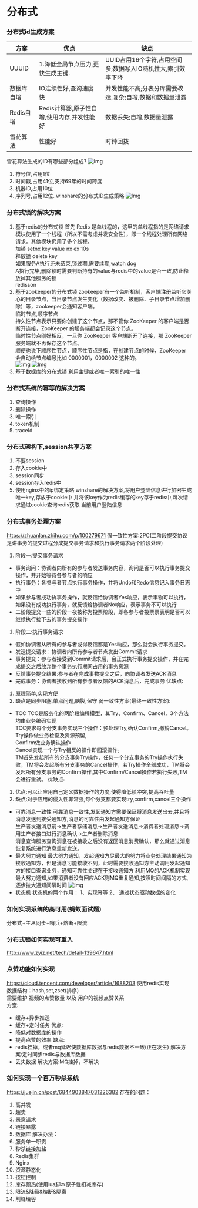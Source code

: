 # 分布式
### 分布式id生成方案
|  方案  | 优点  |缺点|
|  ----  | ----  |----  |
| UUUID  | 1.降低全局节点压力,更快生成主键. |UUID占用16个字符,占用空间多;数据写入IO随机性大,索引效率下降 |
| 数据库自增  | IO连续性好,查询速度快 |并发性能不高;分表分库需要改造,复杂;自增,数据和数据量泄露 |
| Redis自增  | Redis计算器,原子性自增,使用内存,并发性能好 |数据丢失;自增,数据量泄露 |
| 雪花算法  | 性能好 |时钟回拨 |
雪花算法生成的ID有哪些部分组成?
![Img](../img/分布式/533da3f2.png)
1. 符号位,占用1位
1. 时间戳,占用41位,支持69年的时间跨度
1. 机器ID,占用10位
1. 序列号,占用12位.
winshare的分布式ID生成策略
![Img](../img/分布式/42b27159.png)
### 分布式锁的解决方案
1. 基于redis的分布式锁
首先 Redis 是单线程的，这里的单线程指的是网络请求模块使用了一个线程（所以不需考虑并发安全性），即一个线程处理所有网络请求，其他模块仍用了多个线程。</br>
加锁 setnx key value nx ex 10s</br>
释放锁 delete key</br>
如果服务A执行还未结束,锁过期,需要续期,watch dog</br>
A执行完毕,删除锁时需要判断持有的value与redis中的value是否一致,防止释放掉其他服务的锁</br>
redisson</br>
1. 基于zookeeper的分布式锁
zookeeper有一个监听机制，客户端注册监听它关心的目录节点，当目录节点发生变化（数据改变、被删除、子目录节点增加删除）等，zookeeper会通知客户端。</br>
临时节点,顺序节点</br>
持久性节点表示只要你创建了这个节点，那不管你 ZooKeeper 的客户端是否断开连接，ZooKeeper 的服务端都会记录这个节点。</br>
临时性节点刚好相反，一旦你 ZooKeeper 客户端断开了连接，那 ZooKeeper 服务端就不再保存这个节点。</br>
顺便也说下顺序性节点，顺序性节点是指，在创建节点的时候，ZooKeeper 会自动给节点编号比如 0000001，0000002 这种的。</br>
![Img](../img/分布式/34d2410d.png)
![Img](../img/分布式/f73e4abe.png)
1. 基于数据库的分布式锁
利用主键或者唯一索引的唯一性
### 分布式系统的幂等的解决方案
1. 查询操作
1. 删除操作
1. 唯一索引
1. token机制
1. traceId
### 分布式架构下,session共享方案
1. 不要session
1. 存入cookie中
1. session同步
1. session存入redis中
1. 使用nginx中的ip绑定策略
winshare的解决方案,将用户登陆信息进行加密生成唯一key,存放于cookie中
并将该key作为redis缓存的key存于redis中,每次请求通过cookie查询redis获取 当前用户登陆信息
### 分布式事务处理方案
https://zhuanlan.zhihu.com/p/100279671
强一致性方案:2PC(二阶段提交协议是讲事务的提交过程分成提交事务请求和执行事务请求两个阶段处理)
1. 阶段一:提交事务请求
- 事务询问：协调者向所有的参与者发送事务内容，询问是否可以执行事务提交操作，并开始等待各参与者的响应
- 执行事务：各参与者节点执行事务操作，并将Undo和Redo信息记入事务日志中
- 如果参与者成功执事务操作，就反馈给协调者Yes响应，表示事物可以执行，如果没有成功执行事务，就反馈给协调者No响应，表示事务不可以执行
- 二阶段提交一些的阶段一夜被称为投票阶段，即各参与者投票票表明是否可以继续执行接下去的事务提交操作
1. 阶段二:执行事务请求
- 假如协调者从所有的参与者或得反馈都是Yes响应，那么就会执行事务提交。
- 发送提交请求：协调者向所有参与者节点发出Commit请求
- 事务提交：参与者接受到Commit请求后，会正式执行事务提交操作，并在完成提交之后放弃整个事务执行期间占用的事务资源
- 反馈事务提交结果:参与者在完成事物提交之后，向协调者发送ACK消息
- 完成事务：协调者接收到所有参与者反馈的ACK消息后，完成事务
优缺点:
1. 原理简单,实现方便
1. 缺点是同步阻塞,单点问题,脑裂,保守
弱一致性方案(最终一致性方案):
- TCC 
TCC是服务化的两阶段编程模型，其Try、Confirm、Cancel，3个方法均由业务编码实现</br>
TCC要求每个分支事务实现三个操作：预处理Try,确认Confirm,撤销Cancel。</br>
Try操作做业务检查及资源预留,</br>
Confirm做业务确认操作</br>
Cancel实现一个与Try相反的操作即回滚操作。</br>
TM首先发起所有的分支事务Try操作，任何一个分支事务的Try操作执行失败，TM将会发起所有分支事务的Cancel操作，若Try操作全部成功，TM将会发起所有分支事务的Confirm操作,其中Confirm/Cancel操作若执行失败,TM会进行重试。
优缺点:
1. 优点:可以让应用自己定义数据操作的力度,使得降低锁冲突,提高吞吐量
1. 缺点:对于应用的侵入性非常强,每个分支都要实现try,confirm,cancel三个操作
- 可靠消息一致性
可靠消息一致性,发起通知方需要保证将消息发送出去,并且将消息发送到接受通知方,消息的可靠性由发起通知方保证</br>
生产者发送消息前->生产者存储消息->生产者发送消息->消费者处理消息->调用生产者接口进行消息确认->生产者删除消息</br>
消息查询服务查询消息在被接收之后没有返回消息消费确认，那么就通过消息恢复系统进行消息重新发送。</br>
- 最大努力通知
最大努力通知，发起通知方尽最大的努力将业务处理结果通知为接收通知方，但是消息可能接收不到，此时需要接收通知方主动调用发起通知方的接口查询业务，通知可靠性关键在于接收通知方
利用MQ的ACK机制实现最大努力通知,如果消费者没有回应ACK则MQ重复通知,按照时间间隔的方式,逐步拉大通知间隔时间
![Img](../img/分布式/81452662.png)
- 状态机
状态机的两个作用：
1、实现幂等
2、 通过状态驱动数据的变化
### 如何实现系统的高可用(蚂蚁面试题)
分布式+主从同步+哨兵+熔断+限流
### 分布式锁如何实现可重入
http://www.zyiz.net/tech/detail-139647.html
### 点赞功能如何实现
https://cloud.tencent.com/developer/article/1688203
使用redis实现</br>
数据结构：hash,set,zset(排序)</br>
需要维护 视频的点赞数量 以及 用户的视频点赞关系</br>
方案:
- 缓存+异步推送
- 缓存+定时任务
优点:
- 降低对数据库的操作
- 提高点赞的效率 
缺点:
- redis挂掉，或者mq延迟使数据库数据与redis数据不一致(正在发生)  解决方案:定时同步redis与数据库数据
- 丢失数据  解决方案:MQ挂掉，不解决
### 如何实现一个百万秒杀系统
https://juejin.cn/post/6844903847031226382
存在的问题：
1. 高并发
2. 超卖
3. 恶意请求
4. 链接暴露
5. 数据库
解决办法：
1. 服务单一职责
2. 秒杀链接加盐
3. Redis集群
4. Nginx
5. 资源静态化
6. 按钮控制
7. 库存预热(使用lua脚本原子性扣减库存)
8. 限流&降级&熔断&隔离
9. 削峰填谷
